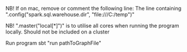 NB! If on mac, remove or comment the following line: 
The line containing ".config("spark.sql.warehouse.dir", "file:///C:/temp")"

NB! ".master("local[*]")" is to utilise all cores when running the program locally. Should not be included on a cluster

Run program
sbt "run pathToGraphFile"